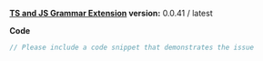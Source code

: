 
**[TS and JS Grammar Extension](https://marketplace.visualstudio.com/items?itemName=ms-vscode.typescript-javascript-grammar) version:**  0.0.41 / latest

**Code**

```ts
// Please include a code snippet that demonstrates the issue

```
